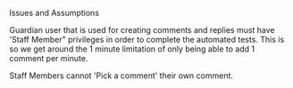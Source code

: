 Issues and Assumptions

Guardian user that is used for creating comments and replies must have 'Staff Member" privileges in order to complete 
the automated tests. This is so we get around the 1 minute limitation of only being able to add 1 comment per 
minute.

Staff Members cannot 'Pick a comment' their own comment.